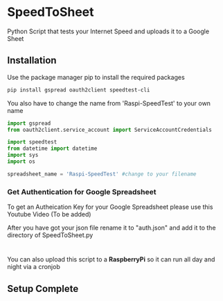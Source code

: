 # SpeedToSheet
Python Script that tests your Internet Speed and uploads it to a Google Sheet

## Installation

Use the package manager pip to install the required packages
```bash
pip install gspread oauth2client speedtest-cli
```

You also have to change the name from 'Raspi-SpeedTest' to your own name
```python
import gspread
from oauth2client.service_account import ServiceAccountCredentials

import speedtest
from datetime import datetime
import sys
import os

spreadsheet_name = 'Raspi-SpeedTest' #change to your filename
```


### Get Authentication for Google Spreadsheet 
To get an Autheication Key for your Google Spreadsheet please use this Youtube Video (To be added)

After you have got your json file rename it to "auth.json" and add it to the directory of SpeedToSheet.py

#
You can also upload this script to a **RaspberryPi** so it can run all day and night via a cronjob

## Setup Complete
